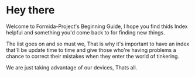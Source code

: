 # Hey there

Welcome to Formida-Project's Beginning Guide, I hope you find thids Index helpful and something you'd come back to for finding new things.

The list goes on and so must we, That is why it's important to have an index that'll be update time to time and give those who're having problems a chance to correct their mistakes when they enter the world of tinkering.

We are just taking advantage of our devices, Thats all.
